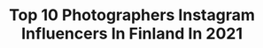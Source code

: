 ---
title: Top 10 Photographers Instagram Influencers In Finland In 2021
description: >-
  Find top photographers Instagram influencers in Finland in 2021. Most popular hashtags: #photographer #cinematicphotography #liveforthestory.
platform: Instagram
hits: 106
text_top: Discover the top-rated Instagram accounts on inBeat.
text_bottom: Our platform aggregates 106 Instagram influencers like this in Finland for you to collaborate.
profiles:
  - username: "matiasjalmari"
    fullname: >-
      𝐌𝐀𝐓𝐈𝐀𝐒 𝐉𝐀𝐋𝐌𝐀𝐑𝐈
    bio: >-
      Photographer / Men’s Agent @brandmgmt Romans 8
    location: "Finland"
    followers: 8381
    engagement: 1610
    commentsToLikes: 0.037014
    id: ck5hfjjs7xs050i11ixwqueek
    verified: false
    hashtags: "#35mm, #smurf, #halloween"
  - username: "eevaroots"
    fullname: >-
      Eeva Roots
    bio: >-
      "Mindset is useless without heartset.” 💭Forward thinking & courage 📍Content creator & Photographer 📩contact.eevaroots@gmail.com 🤘🏼TikTok: eevaroots
    location: "Finland"
    followers: 40786
    engagement: 237
    commentsToLikes: 0.054429
    id: ck14hwhocchdi0i19vtk9aemd
    verified: false
    hashtags: "#lis, #volasound, #babesofmissguided, #cosmopolitan"
  - username: "jerianie"
    fullname: >-
      jerianie
    bio: >-
      🍂 Photographer and artist loving nature and quiet living. 🌾 Don’t use my photos without permission. 🍁 Art account: @jerianieart ✨ Youtube:
    location: "Finland"
    followers: 305650
    engagement: 670
    commentsToLikes: 0.007788
    id: ck0txmro6jo1g0i19k4rof9xj
    verified: false
    hashtags: "#cottagecore, #finland, #autumncolours, #visualofearth"
  - username: "pasisalminen"
    fullname: >-
      Pasi Salminen
    bio: >-
      @canonnordic photographer // 24h photoservice. Studio, Events, portraits, action, you name it and I'll shoot. @viiskaks @eventphoto.fi @retkelleblog
    location: "Finland"
    followers: 6206
    engagement: 549
    commentsToLikes: 0.049661
    id: ck55labw014s20i11j29ltdab
    verified: false
    hashtags: "#behindtheshutters, #liveforthestory, #canonnordic, #vanlife"
  - username: "taussi_"
    fullname: >-
      T A U S S I
    bio: >-
      Photographer & Visual artist
    location: "Finland"
    followers: 25179
    engagement: 419
    commentsToLikes: 0.035537
    id: ck5zvmkoz4iqh0i14qi9ws908
    verified: false
    hashtags: "#facetimephotoshoot, #lemonade, #gemini, #libra"
  - username: "paperplanesj"
    fullname: >-
      J U U L I   R Ö N K Ä
    bio: >-
      PHOTOGRAPHER & Digital creator Located Helsinki, Finland • contact • via email or DM
    location: "Finland"
    followers: 16434
    engagement: 510
    commentsToLikes: 0.011251
    id: ck139zvk3nxdp0i1948i1qxbj
    verified: false
    hashtags: "#saturday, #tytto, #equality"
  - username: "kristinasuzi"
    fullname: >-
      𝘒𝘳𝘪𝘴𝘵𝘪𝘯𝘢 𝘚𝘶𝘻𝘪
    bio: >-
      ▫ International photographer | based in Finland ▫ Among TOP-35 photographers by 35AWARDS (2019) ▫ Seen in Ellements, Imirage and more
    location: "Finland"
    followers: 9210
    engagement: 392
    commentsToLikes: 0.035896
    id: ck5pxwv5zt9dn0i11c8u4fsoa
    verified: false
    hashtags: ""
  - username: "helaviator"
    fullname: >-
      © Otto
    bio: >-
      17-year-old photographer from Helsinki, Finland with a big passion for aviation. - All content is my own. #teamnikon
    location: "Finland"
    followers: 2527
    engagement: 2175
    commentsToLikes: 0.199564
    id: ck5q3tliimckh0i11vgf5pdr9
    verified: false
    hashtags: "#boeinglover, #aviationphotography, #b787, #airbuslovers"
  - username: "rikunorakari"
    fullname: >-
      Riku Norakari
    bio: >-
      🇫🇮 Turku, Finland 📷 Wildlife & outdoor photographer 📧 Contact | norakaririku@gmail.com | DM 🖥 Website:
    location: "Finland"
    followers: 7909
    engagement: 1396
    commentsToLikes: 0.057568
    id: ck5znrsltp1bz0i14ypjiry9u
    verified: false
    hashtags: ""
  - username: "natalipopova.photography"
    fullname: >-
      P  O  P  O  V  A
    bio: >-
      photographer / graf. designer / illustrator📍Helsinki @natalipopova.design @natalipopova.stories
    location: "Finland"
    followers: 42271
    engagement: 119
    commentsToLikes: 0.020595
    id: ck0uc69sog74k0i19ypdv0exk
    verified: false
    hashtags: "#natalipopova, #fineartphotography, #taistella, #artofvisuals"
---